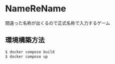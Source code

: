 # NameReName

間違った名称が出くるので正式名称で入力するゲーム

## 環境構築方法
```bash
$ docker compose build
$ docker compose up
```
